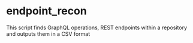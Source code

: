 # endpoint_recon

This script finds GraphQL operations, REST endpoints within a repository and outputs them in a CSV format

